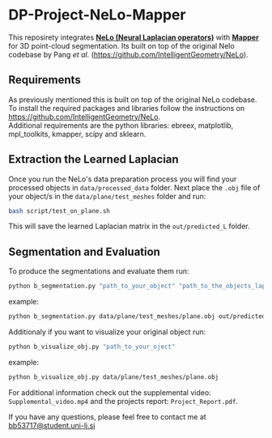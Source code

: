 # DP-Project-NeLo-Mapper

This reposirety integrates [**NeLo (Neural Laplacian operators)**](https://arxiv.org/abs/2409.06506)  with [**Mapper**](https://research.math.osu.edu/tgda/mapperPBG.pdf) for 3D point-cloud segmentation. Its built on top of the original Nelo codebase by Pang *et al.* (https://github.com/IntelligentGeometry/NeLo).

## Requirements

As previously mentioned this is built on top of the original NeLo codebase. To install the required packages and libraries follow the instructions on https://github.com/IntelligentGeometry/NeLo. <br/>
Additional requirements are the python libraries: ebreex, matplotlib, mpl_toolkits, kmapper, scipy and sklearn.

## Extraction the Learned Laplacian

Once you run the NeLo's data preparation process you will find your processed objects in `data/processed_data` folder. Next place the `.obj` file of your object/s in the `data/plane/test_meshes` folder and run:

```bash
bash script/test_on_plane.sh
```

This will save the learned Laplacian matrix in the `out/predicted_L` folder.

## Segmentation and Evaluation

To produce the segmentations and evaluate them run: 

```bash
python b_segmentation.py "path_to_your_object" "path_to_the_objects_laplacian_matrix"
```

example:

```bash
python b_segmentation.py data/plane/test_meshes/plane.obj out/predicted_L/1db7bca33ba446aba5cac89017eae8d1.npz
```

Additionaly if you want to visualize your original object run: 

```bash
python b_visualize_obj.py "path_to_your_oject"
```

example:

```bash
python b_visualize_obj.py data/plane/test_meshes/plane.obj
```

For additional information check out the supplemental video: `Supplemental_video.mp4` and the projects report: `Project_Report.pdf`.


If you have any questions, please feel free to contact me at bb53717@student.uni-lj.si
